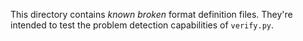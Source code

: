 This directory contains _known broken_ format definition files.
They're intended to test the problem detection capabilities of `verify.py`.
